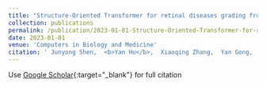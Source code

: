 ```yaml
---
title: "Structure-Oriented Transformer for retinal diseases grading from OCT images"
collection: publications
permalink: /publication/2023-01-01-Structure-Oriented-Transformer-for-retinal-diseases-grading-from-OCT-images
date: 2023-01-01
venue: 'Computers in Biology and Medicine'
citation: ' Junyong Shen,  <b>Yan Hu</b>,  Xiaoqing Zhang,  Yan Gong,  Ryo Kawasaki,  Jiang Liu, &quot;Structure-Oriented Transformer for retinal diseases grading from OCT images.&quot; Computers in Biology and Medicine, 2023.'
---
```

Use [Google Scholar](https://scholar.google.com/scholar?q=Structure+Oriented+Transformer+for+retinal+diseases+grading+from+OCT+images){:target="_blank"} for full citation